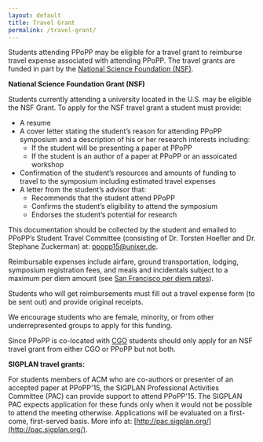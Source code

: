 ```yaml
---
layout: default
title: Travel Grant
permalink: /travel-grant/
---
```


Students attending PPoPP may be eligible for a travel grant to reimburse travel expense associated with attending PPoPP.
The travel grants are funded in part by the [National Science Foundation (NSF)](http://www.nsf.gov/).

**National Science Foundation Grant (NSF)**

Students currently attending a university located in the U.S. may be eligible the NSF Grant.  To apply
for the NSF travel grant a student must provide:

* A resume
* A cover letter stating the student’s reason for attending 
  PPoPP symposium and a description of his or her research interests including:
    * If the student will be presenting a paper at PPoPP
    * If the student is an author of a paper at PPoPP
      or an assoicated workshop
* Confirmation of the student’s resources and amounts of funding to
  travel to the symposium including estimated travel expenses
* A letter from the student’s advisor that:
    * Recommends that the student attend PPoPP
    * Confirms the student’s eligibility to attend the symposium
    * Endorses the student’s potential for research

This documentation should be collected by the student and emailed to PPoPP’s
Student Travel Committee (consisting of Dr. Torsten Hoefler and Dr. Stephane
Zuckerman) at: <ppopp15@unixer.de>.

Reimbursable expenses include airfare, ground transportation, lodging,
symposium registration fees, and meals and incidentals subject to a maximum per
diem amount (see [San Francisco per diem rates](http://www.gsa.gov/portal/category/100120)).

Students who will get reimbursements must fill out a travel expense form (to be
sent out) and provide original receipts.

We encourage students who are female, minority, or from other underrepresented
groups to apply for this funding.

Since PPoPP is co-located with [CGO](http://cgo.org/cgo2015/) students should only apply for an NSF travel grant
from either CGO or PPoPP but not both.

**SIGPLAN travel grants:**

For students members of ACM who are co-authors or presenter of an accepted paper
at PPoPP'15, the SIGPLAN Professional Activities Committee (PAC) can provide
support to attend PPoPP'15. The SIGPLAN PAC expects application for these funds
only when it would not be possible to attend the meeting otherwise.
Applications will be evaluated on a first-come, first-served basis.  More info
at: [http://pac.sigplan.org/](http://pac.sigplan.org/).


